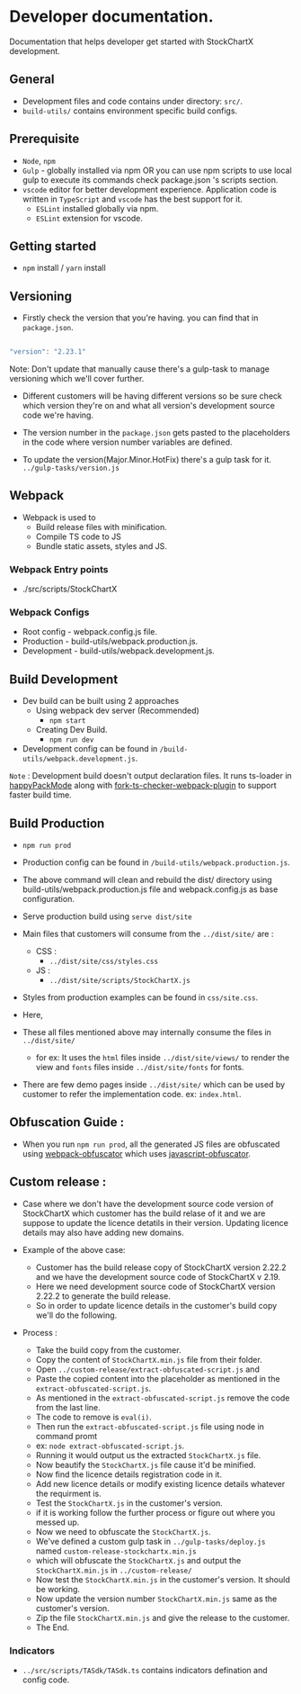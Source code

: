 # Developer documentation.

Documentation that helps developer get started with StockChartX development.

## General

- Development files and code contains under directory: `src/`.
- `build-utils/` contains environment specific build configs.

## Prerequisite

- `Node`, `npm`
- `Gulp` - globally installed via npm OR you can use npm scripts to use local gulp to execute its commands check package.json 's scripts section.
- `vscode` editor for better development experience. Application code is written in `TypeScript` and `vscode` has the best support for it.
  - `ESLint` installed globally via npm.
  - `ESLint` extension for vscode.

## Getting started

- `npm` install / `yarn` install

## Versioning

- Firstly check the version that you're having. you can find that in `package.json`.

```javascript

"version": "2.23.1"

```

Note: Don't update that manually cause there's a gulp-task to manage versioning which we'll cover further.

- Different customers will be having different versions so be sure check which version they're on and what all version's development source code we're having.

- The version number in the `package.json` gets pasted to the placeholders in the code where version number variables are defined.

- To update the version(Major.Minor.HotFix) there's a gulp task for it.
  `../gulp-tasks/version.js`

## Webpack

- Webpack is used to
  - Build release files with minification.
  - Compile TS code to JS
  - Bundle static assets, styles and JS.

### Webpack Entry points

- ./src/scripts/StockChartX

### Webpack Configs

- Root config - webpack.config.js file.
- Production - build-utils/webpack.production.js.
- Development - build-utils/webpack.development.js.

## Build Development

- Dev build can be built using 2 approaches
  - Using webpack dev server (Recommended)
    - `npm start`
  - Creating Dev Build.
    - `npm run dev`
- Development config can be found in `/build-utils/webpack.development.js`.

`Note` : Development build doesn't output declaration files. It runs ts-loader in [happyPackMode](https://github.com/TypeStrong/ts-loader#happypackmode-boolean-defaultfalse) along with [fork-ts-checker-webpack-plugin](https://github.com/Realytics/fork-ts-checker-webpack-plugin) to support faster build time.

## Build Production

- `npm run prod`
- Production config can be found in `/build-utils/webpack.production.js`.
- The above command will clean and rebuild the dist/ directory using build-utils/webpack.production.js file and webpack.config.js as base configuration.
- Serve production build using `serve dist/site`

- Main files that customers will consume from the `../dist/site/` are :

  - CSS :
    - `../dist/site/css/styles.css`
  - JS :
    - `../dist/site/scripts/StockChartX.js`

- Styles from production examples can be found in `css/site.css`.
- Here,
- These all files mentioned above may internally consume the files in `../dist/site/`
  - for ex: It uses the `html` files inside `../dist/site/views/` to render the view and `fonts` files inside `../dist/site/fonts` for fonts.
- There are few demo pages inside `../dist/site/` which can be used by customer to refer the implementation code. ex: `index.html`.

## Obfuscation Guide :

- When you run `npm run prod`, all the generated JS files are obfuscated using [webpack-obfuscator](https://github.com/javascript-obfuscator/webpack-obfuscator#readme) which uses [javascript-obfuscator](https://javascriptobfuscator.com/).

## Custom release :

- Case where we don't have the development source code version of StockChartX which customer has the build relase of it and we are suppose to update the licence detatils in their version. Updating licence details may also have adding new domains.

- Example of the above case:
  - Customer has the build release copy of StockChartX version 2.22.2 and we have the development source code of StockChartX v 2.19.
  - Here we need development source code of StockChartX version 2.22.2 to generate the build release.
  - So in order to update licence details in the customer's build copy we'll do the following.
- Process :
  - Take the build copy from the customer.
  - Copy the content of `StockChartX.min.js` file from their folder.
  - Open `../custom-release/extract-obfuscated-script.js` and
  - Paste the copied content into the placeholder as mentioned in the `extract-obfuscated-script.js`.
  - As mentioned in the `extract-obfuscated-script.js` remove the code from the last line.
  - The code to remove is `eval(i)`.
  - Then run the `extract-obfuscated-script.js` file using node in command promt
  - ex: `node extract-obfuscated-script.js`.
  - Running it would output us the extracted `StockChartX.js` file.
  - Now beautify the `StockChartX.js` file cause it'd be minified.
  - Now find the licence details registration code in it.
  - Add new licence details or modify existing licence details whatever the requirment is.
  - Test the `StockChartX.js` in the customer's version.
  - if it is working follow the further process or figure out where you messed up.
  - Now we need to obfuscate the `StockChartX.js`.
  - We've defined a custom gulp task in `../gulp-tasks/deploy.js` named `custom-release-stockchartx.min.js`
  - which will obfuscate the `StockChartX.js` and output the `StockChartX.min.js` in `../custom-release/`
  - Now test the `StockChartX.min.js` in the customer's version. It should be working.
  - Now update the version number `StockChartX.min.js` same as the customer's version.
  - Zip the file `StockChartX.min.js` and give the release to the customer.
  - The End.

### Indicators

- `../src/scripts/TASdk/TASdk.ts` contains indicators defination and config code.
